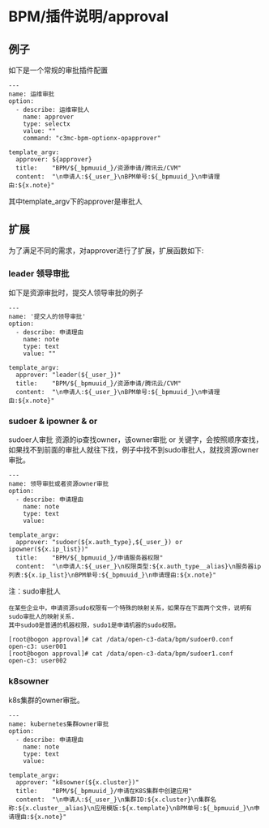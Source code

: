 # BPM/插件说明/approval

## 例子

如下是一个常规的审批插件配置

```
---
name: 运维审批
option:
  - describe: 运维审批人
    name: approver
    type: selectx
    value: ""
    command: "c3mc-bpm-optionx-opapprover"

template_argv:
  approver: ${approver}
  title:    "BPM/${_bpmuuid_}/资源申请/腾讯云/CVM"
  content:  "\n申请人:${_user_}\nBPM单号:${_bpmuuid_}\n申请理由:${x.note}"
```

其中template_argv下的approver是审批人

## 扩展
为了满足不同的需求，对approver进行了扩展，扩展函数如下:

### leader 领导审批

如下是资源审批时，提交人领导审批的例子

```
---
name: '提交人的领导审批'
option:
  - describe: 申请理由
    name: note
    type: text
    value: ""

template_argv:
  approver: "leader(${_user_})"
  title:    "BPM/${_bpmuuid_}/资源申请/腾讯云/CVM"
  content:  "\n申请人:${_user_}\nBPM单号:${_bpmuuid_}\n申请理由:${x.note}"
```

### sudoer & ipowner & or

sudoer人审批
资源的ip查找owner，该owner审批
or 关键字，会按照顺序查找，如果找不到前面的审批人就往下找，例子中找不到sudo审批人，就找资源owner审批。

```
---
name: 领导审批或者资源owner审批
option:
  - describe: 申请理由
    name: note
    type: text
    value: 

template_argv:
  approver: "sudoer(${x.auth_type},${_user_}) or ipowner(${x.ip_list})"
  title:    "BPM/${_bpmuuid_}/申请服务器权限"
  content:  "\n申请人:${_user_}\n权限类型:${x.auth_type__alias}\n服务器ip列表:${x.ip_list}\nBPM单号:${_bpmuuid_}\n申请理由:${x.note}"
```

注：sudo审批人
```
在某些企业中，申请资源sudo权限有一个特殊的映射关系，如果存在下面两个文件，说明有sudo审批人的映射关系.
其中sudo0是普通的机器权限，sudo1是申请机器的sudo权限。

[root@bogon approval]# cat /data/open-c3-data/bpm/sudoer0.conf 
open-c3: user001
[root@bogon approval]# cat /data/open-c3-data/bpm/sudoer1.conf 
open-c3: user002
```

### k8sowner

k8s集群的owner审批。

```
---
name: kubernetes集群owner审批
option:
  - describe: 申请理由
    name: note
    type: text
    value: 

template_argv:
  approver: "k8sowner(${x.cluster})"
  title:    "BPM/${_bpmuuid_}/申请在K8S集群中创建应用"
  content:  "\n申请人:${_user_}\n集群ID:${x.cluster}\n集群名称:${x.cluster__alias}\n应用模版:${x.template}\nBPM单号:${_bpmuuid_}\n申请理由:${x.note}"
```

